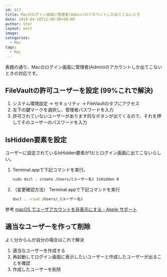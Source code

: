 ```yaml
---
id: 617
title: Macのログイン画面に管理者(Admin)のアカウントしか出てこないとき
date: 2019-04-18T12:00:00+09:00
author: kter
layout: post
image: 
categories:
  - Mac
tags:
  - Mac
---
```

表題の通り、Macのログイン画面に管理者(Admin)のアカウントしか出てこないときの対応です。

## FileVaultの許可ユーザーを設定 (99%これで解決)

1. システム環境設定 -> セキュリティ -> FileVaultのタブにアクセス
2. 左下の鍵マークを選択し、管理者パスワードを入力
3. 許可されていないユーザーがあります的なボタンが出てくるので、それを押してそのユーザーのパスワードを入力

## IsHidden要素を設定

ユーザーに設定されているIsHidden要素が1だとログイン画面に出てこないらしい。

1. Terminal.appで下記コマンドを実行。

    ```bash
    sudo dscl . create /Users/(ユーザー名) IsHidden 0
    ```
2. （変更確認方法） Terminal.appで下記コマンドを実行

    ```bash
    dscl . -read /Users/_(ユーザー名)
    ```

参考
[macOS でユーザアカウントを非表示にする \- Apple サポート](https://support.apple.com/ja-jp/HT203998)

## 適当なユーザーを作って削除

よく分からんが自分の場合はこれで解決

1. 適当なユーザーを作成する
2. 再起動してログイン画面に表示したいユーザーと作成したユーザーが出ることを確認
3. 作成したユーザーを削除


